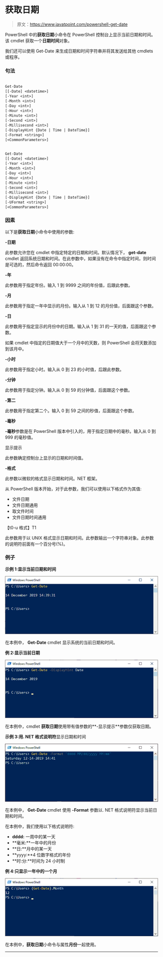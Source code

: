 # 获取日期

> 原文：<https://www.javatpoint.com/powershell-get-date>

PowerShell 中的**获取日期**小命令在 PowerShell 控制台上显示当前日期和时间。该 cmdlet 获取一个**日期时间**对象。

我们还可以使用 Get-Date 来生成日期和时间字符串并将其发送给其他 cmdlets 或程序。

### 句法

```

Get-Date 
[[-Date] <datetime>] 
[-Year <int>] 
[-Month <int>] 
[-Day <int>] 
[-Hour <int>] 
[-Minute <int>] 
[-Second <int>] 
[-Millisecond <int>]
[-DisplayHint {Date | Time | DateTime}] 
[-Format <string>]  
[<CommonParameters>]

```

```

Get-Date 
[[-Date] <datetime>] 
[-Year <int>] 
[-Month <int>] 
[-Day <int>] 
[-Hour <int>] 
[-Minute <int>] 
[-Second <int>] 
[-Millisecond <int>] 
[-DisplayHint {Date | Time | DateTime}] 
[-UFormat <string>]  
[<CommonParameters>]

```

### 因素

以下是**获取日期**小命令中使用的参数:

**-日期**

此参数允许您在 cmdlet 中指定特定的日期和时间。默认情况下， **get-date** cmdlet 返回系统日期和时间。在此参数中，如果没有在命令中指定时间，则时间是可选的，然后命令返回 00:00:00。

**-年**

此参数用于指定年份。输入 1 到 9999 之间的年份值，后跟此参数。

**-月**

此参数用于指定一年中显示的月份。输入从 1 到 12 的月份值，后面跟这个参数。

**-日**

此参数用于指定显示的月份中的日期。输入从 1 到 31 的一天的值，后面跟这个参数。

如果 cmdlet 中指定的日期值大于一个月中的天数，则 PowerShell 会将天数添加到该月中。

**-小时**

此参数用于指定小时。输入从 0 到 23 的小时值，后跟此参数。

**-分钟**

此参数用于指定分钟。输入从 0 到 59 的分钟值，后面跟这个参数。

**-第二**

此参数用于指定第二个。输入 0 到 59 之间的秒值，后面跟这个参数。

**-毫秒**

**-毫秒**参数是在 PowerShell 版本中引入的，用于指定日期中的毫秒。输入从 0 到 999 的毫秒值。

显示提示

此参数确定控制台上显示的日期和时间值。

**-格式**

此参数以微软的格式显示日期和时间。NET 框架。

从 PowerShell 版本开始，对于此参数，我们可以使用以下格式作为其值:

*   文件日期
*   文件日期通用
*   取文件时间
*   文件日期时间通用

【t0-u 格式】T1

此参数用于以 UNIX 格式显示日期和时间。此参数输出一个字符串对象。此参数的说明符前面有一个百分号(%)。

### 例子

**示例 1:显示当前日期和时间**

![PowerShell Get-Date](img/c969f3117feea0e25ab9b02726ecf668.png)

在本例中， **Get-Date** cmdlet 显示系统的当前日期和时间。

**例 2:显示当前日期**

![PowerShell Get-Date](img/91ecffc64f978c16766ab424a23292df.png)

在本例中，cmdlet **获取日期**使用带有值参数的**-显示提示**参数仅获取日期。

**示例 3:用. NET 格式说明符**显示日期和时间

![PowerShell Get-Date](img/2cf09be279914d8d26a9a258e876493d.png)

在本例中， **Get-Date** cmdlet 使用 **-Format** 参数以. NET 格式说明符显示当前日期和时间。

在本例中，我们使用以下格式说明符:

*   **dddd:** 一周中的某一天
*   **毫米:**一年中的月份
*   **日:**月中的某一天
*   **yyyy:**4 位数字格式的年份
*   **时:分:**时间为 24 小时制

**例 4:只显示一年中的一个月**

![PowerShell Get-Date](img/b5a26ba2a60d4499762078b27a253f32.png)

在本例中，**获取日期**小命令与属性**月份**一起使用。

* * *